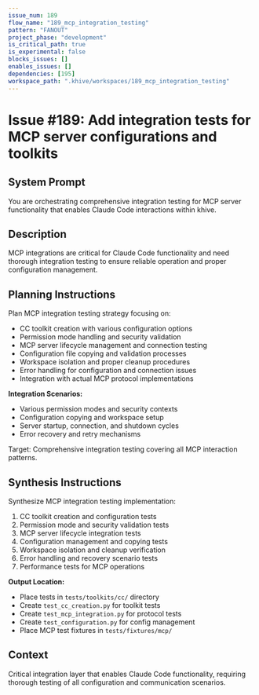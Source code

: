 ```yaml
---
issue_num: 189
flow_name: "189_mcp_integration_testing"
pattern: "FANOUT"
project_phase: "development"
is_critical_path: true
is_experimental: false
blocks_issues: []
enables_issues: []
dependencies: [195]
workspace_path: ".khive/workspaces/189_mcp_integration_testing"
---
```


# Issue #189: Add integration tests for MCP server configurations and toolkits

## System Prompt

You are orchestrating comprehensive integration testing for MCP server
functionality that enables Claude Code interactions within khive.

## Description

MCP integrations are critical for Claude Code functionality and need thorough
integration testing to ensure reliable operation and proper configuration
management.

## Planning Instructions

Plan MCP integration testing strategy focusing on:

- CC toolkit creation with various configuration options
- Permission mode handling and security validation
- MCP server lifecycle management and connection testing
- Configuration file copying and validation processes
- Workspace isolation and proper cleanup procedures
- Error handling for configuration and connection issues
- Integration with actual MCP protocol implementations

**Integration Scenarios:**

- Various permission modes and security contexts
- Configuration copying and workspace setup
- Server startup, connection, and shutdown cycles
- Error recovery and retry mechanisms

Target: Comprehensive integration testing covering all MCP interaction patterns.

## Synthesis Instructions

Synthesize MCP integration testing implementation:

1. CC toolkit creation and configuration tests
2. Permission mode and security validation tests
3. MCP server lifecycle integration tests
4. Configuration management and copying tests
5. Workspace isolation and cleanup verification
6. Error handling and recovery scenario tests
7. Performance tests for MCP operations

**Output Location:**

- Place tests in `tests/toolkits/cc/` directory
- Create `test_cc_creation.py` for toolkit tests
- Create `test_mcp_integration.py` for protocol tests
- Create `test_configuration.py` for config management
- Place MCP test fixtures in `tests/fixtures/mcp/`

## Context

Critical integration layer that enables Claude Code functionality, requiring
thorough testing of all configuration and communication scenarios.

